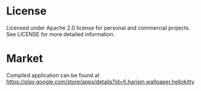 License
=======

Licensed under Apache 2.0 license for personal and commercial projects. See LICENSE
for more detailed information.

Market
======

Compiled application can be found at
https://play.google.com/store/apps/details?id=fi.harism.wallpaper.hellokitty

